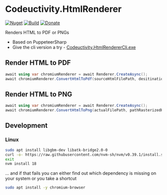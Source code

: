 # Codeuctivity.HtmlRenderer

[![Nuget](https://img.shields.io/nuget/v/Codeuctivity.HtmlRenderer.svg)](https://www.nuget.org/packages/Codeuctivity.HtmlRenderer/) [![Build](https://github.com/Codeuctivity/PuppeteerSharp.Renderer/actions/workflows/dotnet.yml/badge.svg)](https://github.com/Codeuctivity/PuppeteerSharp.Renderer/actions/workflows/dotnet.yml) [![Donate](https://img.shields.io/static/v1?label=Paypal&message=Donate&color=informational)](https://www.paypal.com/donate?hosted_button_id=7M7UFMMRTS7UE)

Renders HTML to PDF or PNGs

- Based on PuppeteerSharp
- Give the cli version a try - [Codeuctivity.HtmlRendererCli.exe](https://github.com/Codeuctivity/PuppeteerSharp.Renderer/releases)

## Render HTML to PDF

```c#
await using var chromiumRenderer = await Renderer.CreateAsync();
await chromiumRenderer.ConvertHtmlToPdf(sourceHtmlFilePath, desitinationPdf);
```

## Render HTML to PNG

```c#
await using var chromiumRenderer = await Renderer.CreateAsync();
await chromiumRenderer.ConvertHtmlToPng(actualFilePath, pathRasterizedHtml);
```

## Development

### Linux

```bash
sudo apt install libgbm-dev libatk-bridge2.0-0
curl -o- https://raw.githubusercontent.com/nvm-sh/nvm/v0.39.1/install.sh | bash
exit
nvm install 18
```

... and if that fails you can either find out which dependency is missing on your system or you take a shortcut

```bash
sudo apt install -y chromium-browser
```
